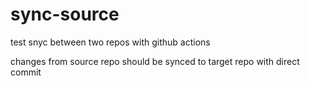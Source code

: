 # sync-source

test snyc between two repos with github actions

changes from source repo should be synced to target repo with direct commit
